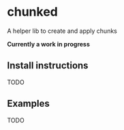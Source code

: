 # chunked
A helper lib to create and apply chunks

**Currently a work in progress**

## Install instructions
TODO

## Examples
TODO
